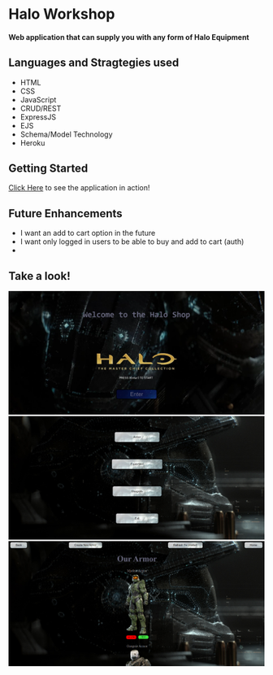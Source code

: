 <h1>Halo Workshop</h1>
<h4>Web application that can supply you with any form of Halo Equipment<h4>

<h2>Languages and Stragtegies used</h2>
<ul>
<li>HTML</li>
<li>CSS</li>
<li>JavaScript</li>
<li>CRUD/REST</li>
<li>ExpressJS</li>
<li>EJS</li>
<li>Schema/Model Technology</li>
<li>Heroku</li>
</ul>

<h2>Getting Started</h2>

[Click Here](https://haloshopapp.herokuapp.com/)  to see the application in action! 

<h2>Future Enhancements</h2>

<ul>
<li> I want an add to cart option in the future</li>
<li> I want only logged in users to be able to buy and add to cart (auth) <li>
</ul>
  
<h2>Take a look!</h2>


![Screenshot!](Screenshot1.PNG)
![Screenshot!](Screenshot2.PNG)
![Screenshot!](Screenshot3.PNG)



